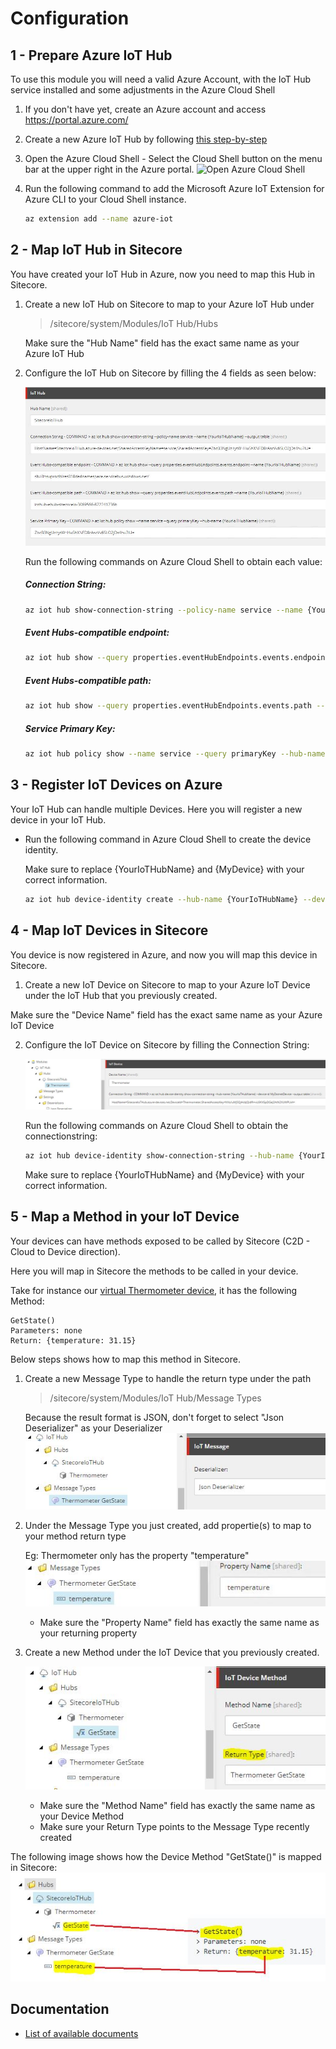 # Configuration

## 1 - Prepare Azure IoT Hub

To use this module you will need a valid Azure Account, with the IoT Hub service installed and some adjustments in the Azure Cloud Shell

1. If you don't have yet, create an Azure account and access https://portal.azure.com/

2. Create a new Azure IoT Hub by following [this step-by-step](https://www.techrepublic.com/article/how-to-create-an-iot-hub-in-microsoft-azure/)

3. Open the Azure Cloud Shell - Select the Cloud Shell button on the menu bar at the upper right in the Azure portal.
    ![Open Azure Cloud Shell](https://docs.microsoft.com/en-us/azure/includes/media/cloud-shell-try-it/hdi-cloud-shell-menu.png "Open Azure Cloud Shell")

4. Run the following command to add the Microsoft Azure IoT Extension for Azure CLI to your Cloud Shell instance. 
    ```sh
    az extension add --name azure-iot
    ```


## 2 - Map IoT Hub in Sitecore

You have created your IoT Hub in Azure, now you need to map this Hub in Sitecore.

1. Create a new IoT Hub on Sitecore to map to your Azure IoT Hub under 
    > /sitecore/system/Modules/IoT Hub/Hubs
   
   Make sure the "Hub Name" field has the exact same name as your Azure IoT Hub

2. Configure the IoT Hub on Sitecore by filling the 4 fields as seen below:

    ![IoT Hub Configured](images/IoT-Hub-Configuration.jpg?raw=true "IoT Hub Configured") 

    Run the following commands on Azure Cloud Shell to obtain each value:

    ##### Connection String: 
    ```sh
    az iot hub show-connection-string --policy-name service --name {YourIoTHubName} --output table
    ```

    ##### Event Hubs-compatible endpoint: 
    ```sh
    az iot hub show --query properties.eventHubEndpoints.events.endpoint --name {YourIoTHubName}
    ```

    ##### Event Hubs-compatible path: 
    ```sh
    az iot hub show --query properties.eventHubEndpoints.events.path --name {YourIoTHubName}
    ```

    ##### Service Primary Key:
    ```sh
    az iot hub policy show --name service --query primaryKey --hub-name {YourIoTHubName}
    ```


## 3 - Register IoT Devices on Azure

Your IoT Hub can handle multiple Devices. Here you will register a new device in your IoT Hub.

* Run the following command in Azure Cloud Shell to create the device identity. 

  Make sure to replace {YourIoTHubName} and {MyDevice} with your correct information.

    ```sh
    az iot hub device-identity create --hub-name {YourIoTHubName} --device-id {MyDevice}
    ```


## 4 - Map IoT Devices in Sitecore

You device is now registered in Azure, and now you will map this device in Sitecore.

1. Create a new IoT Device on Sitecore to map to your Azure IoT Device under the IoT Hub that you previously created.

  Make sure the "Device Name" field has the exact same name as your Azure IoT Device

2. Configure the IoT Device on Sitecore by filling the Connection String:

    ![IoT Device Configured](images/IoT-Device-Config.jpg?raw=true "IoT Device Configured") 

    Run the following commands on Azure Cloud Shell to obtain the connectionstring:

    ```sh
    az iot hub device-identity show-connection-string --hub-name {YourIoTHubName} --device-id {MyDevice} --output table
    ```

    Make sure to replace {YourIoTHubName} and {MyDevice} with your correct information.


## 5 - Map a Method in your IoT Device 

Your devices can have methods exposed to be called by Sitecore (C2D - Cloud to Device direction). 

Here you will map in Sitecore the methods to be called in your device.

Take for instance our [virtual Thermometer device](/IoTDevices/Thermometer), it has the following Method:

    GetState()
    Parameters: none
    Return: {temperature: 31.15}

Below steps shows how to map this method in Sitecore.

1. Create a new Message Type to handle the return type under the path

    > /sitecore/system/Modules/IoT Hub/Message Types

    Because the result format is JSON, don't forget to select "Json Deserializer" as your Deserializer
    ![Thermometer GetState](images/Message-Type-GetState.jpg?raw=true "Thermometer GetState") 

2. Under the Message Type you just created, add propertie(s) to map to your method return type

    Eg: Thermometer only has the property "temperature"
    ![Property temperature](images/Message-Property.jpg?raw=true "Property temperature") 

    * Make sure the "Property Name" field has exactly the same name as your returning property

3. Create a new Method under the IoT Device that you previously created.

    ![Method GetState in Sitecore](images/Create-Method.jpg?raw=true "Method GetState in Sitecore")

    * Make sure the "Method Name" field has exactly the same name as your Device Method
    * Make sure your Return Type points to the Message Type recently created


The following image shows how the Device Method "GetState()" is mapped in Sitecore:
![Sitecore-Method Mapping](images/Sitecore-Method-Mapping.jpg?raw=true "Sitecore-Method Mapping")

## Documentation
* [List of available documents](/documentation)
